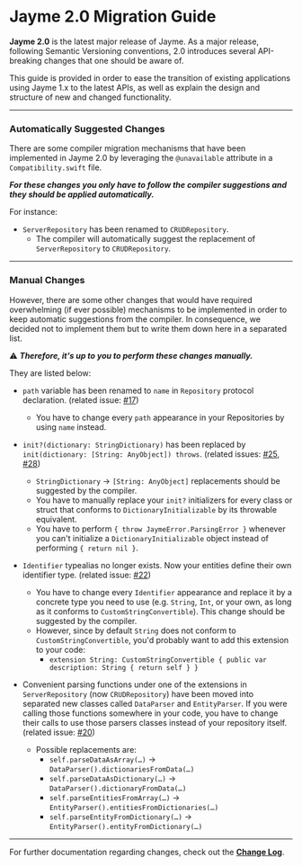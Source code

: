 # Jayme 2.0 Migration Guide

**Jayme 2.0** is the latest major release of Jayme. As a major release, following Semantic Versioning conventions, 2.0 introduces several API-breaking changes that one should be aware of.

This guide is provided in order to ease the transition of existing applications using Jayme 1.x to the latest APIs, as well as explain the design and structure of new and changed functionality.

---

### Automatically Suggested Changes

There are some compiler migration mechanisms that have been implemented in Jayme 2.0 by leveraging the `@unavailable` attribute in a `Compatibility.swift` file.

***For these changes you only have to follow the compiler suggestions and they should be applied automatically.***

For instance:

* `ServerRepository` has been renamed to `CRUDRepository`. 
  * The compiler will automatically suggest the replacement of `ServerRepository` to `CRUDRepository`.

---

### Manual Changes

However, there are some other changes that would have required overwhelming (if ever possible) mechanisms to be implemented in order to keep automatic suggestions from the compiler. In consequence, we decided not to implement them but to write them down here in a separated list.

⚠️ ***Therefore, it's up to you to perform these changes manually.***

They are listed below:

- `path` variable has been renamed to `name` in `Repository` protocol declaration. (related issue: [#17](https://github.com/inaka/Jayme/issues/17))
  - You have to change every `path` appearance in your Repositories by using `name` instead.
- `init?(dictionary: StringDictionary)` has been replaced by `init(dictionary: [String: AnyObject]) throws`. (related issues: [#25](https://github.com/inaka/Jayme/issues/25), [#28](https://github.com/inaka/Jayme/issues/28))
  - `StringDictionary` → `[String: AnyObject]` replacements should be suggested by the compiler.
  - You have to manually replace your `init?` initializers for every class or struct that conforms to `DictionaryInitializable` by its throwable equivalent.
  - You have to perform `{ throw JaymeError.ParsingError }` whenever you can't initialize a `DictionaryInitializable` object instead of performing `{ return nil }`.
- `Identifier` typealias no longer exists. Now your entities define their own identifier type.  (related issue: [#22](https://github.com/inaka/Jayme/issues/22))

  - You have to change every `Identifier` appearance and replace it by a concrete type you need to use (e.g. `String`, `Int`, or your own, as long as it conforms to `CustomStringConvertible`). This change should be suggested by the compiler.
  - However, since by default `String` does not conform to `CustomStringConvertible`, you'd probably want to add this extension to your code: 
    - `extension String: CustomStringConvertible { public var description: String { return self } }`
- Convenient parsing functions under one of the extensions in `ServerRepository` (now `CRUDRepository`) have been moved into separated new classes called `DataParser` and `EntityParser`. If you were calling those functions somewhere in your code, you have to change their calls to use those parsers classes instead of your repository itself. (related issue: [#20](https://github.com/inaka/Jayme/issues/20))
  - Possible replacements are:
    - `self.parseDataAsArray(…)` → `DataParser().dictionariesFromData(…)`
    - `self.parseDataAsDictionary(…)` → `DataParser().dictionaryFromData(…)`
    - `self.parseEntitiesFromArray(…)` → `EntityParser().entitiesFromDictionaries(…)`
    - `self.parseEntityFromDictionary(…)` → `EntityParser().entityFromDictionary(…)`

---

For further documentation regarding changes, check out the **[Change Log](../Changelog.md)**.